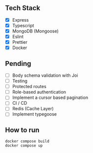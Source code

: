 ## Tech Stack
- [X] Express
- [X] Typescript 
- [X] MongoDB (Mongoose)
- [X] Eslint
- [X] Prettier
- [X] Docker

## Pending
- [ ] Body schema validation with Joi
- [ ] Testing
- [ ] Protected routes
- [ ] Role-based authentication
- [ ] Implement a cursor based pagination
- [ ] CI / CD
- [ ] Redis (Cache Layer)
- [ ] Implement typegoose
## How to run 
```
docker compose build
docker compose up
```
